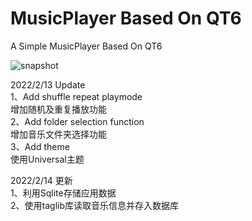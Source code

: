 # MusicPlayer Based On QT6
A Simple MusicPlayer Based On QT6
 
 
 
![snapshot](https://user-images.githubusercontent.com/22540667/153993319-5fa3551d-050c-4724-83c9-0ad834e33b45.png)<br>



2022/2/13 Update<br> 
1、Add shuffle repeat playmode<br> 
增加随机及重复播放功能<br> 
2、Add folder selection function<br> 
增加音乐文件夹选择功能<br> 
3、Add theme<br> 
使用Universal主题<br> 


2022/2/14 更新<br> 
1、利用Sqlite存储应用数据<br> 
2、使用taglib库读取音乐信息并存入数据库<br> 

